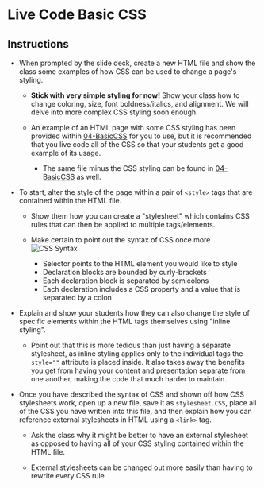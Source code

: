# Live Code Basic CSS

## Instructions

* When prompted by the slide deck, create a new HTML file and show the class some examples of how CSS can be used to change a page's styling.

  * **Stick with very simple styling for now!** Show your class how to change coloring, size, font boldness/italics, and alignment. We will delve into more complex CSS styling soon enough.

  * An example of an HTML page with some CSS styling has been provided within [04-BasicCSS](Solved/quick-example-internal-css.html) for you to use, but it is recommended that you live code all of the CSS so that your students get a good example of its usage.

    * The same file minus the CSS styling can be found in [04-BasicCSS](Unsolved/quick-example-no-CSS.html) as well.

* To start, alter the style of the page within a pair of `<style>` tags that are contained within the HTML file.

  * Show them how you can create a "stylesheet" which contains CSS rules that can then be applied to multiple tags/elements.

  * Make certain to point out the syntax of CSS once more
    ![CSS Syntax](Images/CSS-Syntax.gif)
    * Selector points to the HTML element you would like to style
    * Declaration blocks are bounded by curly-brackets
    * Each declaration block is separated by semicolons
    * Each declaration includes a CSS property and a value that is separated by a colon

* Explain and show your students how they can also change the style of specific elements within the HTML tags themselves using "inline styling".

  * Point out that this is more tedious than just having a separate stylesheet, as inline styling applies only to the individual tags the `style=""` attribute is placed inside. It also takes away the benefits you get from having your content and presentation separate from one another, making the code that much harder to maintain.

* Once you have described the syntax of CSS and shown off how CSS stylesheets work, open up a new file, save it as `stylesheet.CSS`, place all of the CSS you have written into this file, and then explain how you can reference external stylesheets in HTML using a `<link>` tag.

  * Ask the class why it might be better to have an external stylesheet as opposed to having all of your CSS styling contained within the HTML file.

  * External stylesheets can be changed out more easily than having to rewrite every CSS rule
